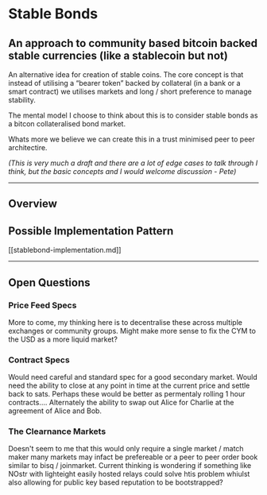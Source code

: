 # Stable Bonds

## An approach to community based bitcoin backed stable currencies (like a stablecoin but not)

An alternative idea for creation of stable coins.  The core concept is that instead of utilising a “bearer token” backed by collateral (in a bank or a smart contract) we utilises markets and long / short preference to manage stability.  

The mental model I choose to think about this is to consider stable bonds as a bitcon collateralised bond market.  

Whats more we believe we can create this in a trust minimised peer to peer architectire.   

*(This is very much a draft and there are a lot of edge cases to talk through I think, but the basic concepts and I would welcome discussion - Pete)*

---

## Overview

## Possible Implementation Pattern

[[stablebond-implementation.md]] 
 
---

## Open Questions

### Price Feed Specs
More to come, my thinking here is to decentralise these across multiple exchanges or community groups. Might make more sense to fix the CYM to the USD as a more liquid market? 

### Contract Specs
Would need careful and standard spec for a good secondary market. 
Would need the ability to close at any point in time at the current price and settle back to sats. Perhaps these would be better as permentaly rolling 1 hour contracts…. 
Alternately the ability to swap out Alice for Charlie at the agreement of Alice and Bob. 

### The Clearnance Markets
Doesn't seem to me that this would only require a single market / match maker many markets may infact be prefereable or a peer to peer order book similar to bisq / joinmarket.
Current thinking is wondering if something like NOstr with lighteight easily hosted relays could solve htis problem whiulst also allowing for public key based reputation to be bootstrapped?
